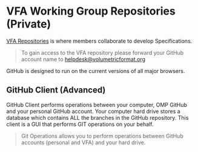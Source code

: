 # VFA Working Group Repositories (Private)

[VFA Repositories](https://github.com/volumetricformat) is where members collaborate to develop Specifications.

> To gain access to the VFA repository please forward your GitHub account name to helpdesk@volumetricformat.org

GitHub is designed to run on the current versions of all major browsers.

## GitHub Client (Advanced)

GitHub Client performs operations between your computer, OMP GitHub and your personal GitHub account.
Your computer hard drive stores a database which contains ALL the branches in the GitHub repository.
This client is a GUI that performs GIT operations on your behalf.
>Git Operations allows you to perform operations between GitHub accounts (personal and VFA) and your hard drive.
